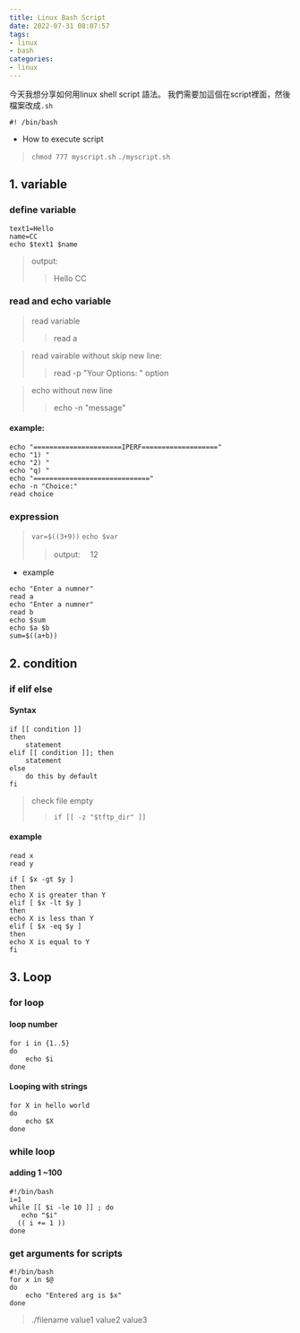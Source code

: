 ```yaml
---
title: Linux Bash Script
date: 2022-07-31 08:07:57
tags: 
- linux 
- bash
categories:
- linux 
---
```

今天我想分享如何用linux shell script 語法。
我們需要加這個在script裡面，然後檔案改成`.sh`

```
#! /bin/bash
```

- How to execute script
> `chmod 777 myscript.sh`
> `./myscript.sh`

## 1. variable 
### define variable
```
text1=Hello
name=CC
echo $text1 $name
```
> output:
>> Hello CC

### read and echo variable
> read variable
>> read a

> read vairable without skip new line: 
>> read -p "Your Options: " option

> echo without new line
>> echo -n "message" 

#### example: 
```
echo "======================IPERF==================="
echo "1) "
echo "2) "
echo "q) "
echo "============================="
echo -n "Choice:"
read choice
```
### expression
> `var=$((3+9))`
> `echo $var`
>> output:
>>　12


- example 
```
echo "Enter a numner"
read a
echo "Enter a numner"
read b
echo $sum
echo $a $b
sum=$((a+b))
```

## 2. condition

### if elif else 
#### Syntax
```
if [[ condition ]]
then
	statement
elif [[ condition ]]; then
	statement 
else
	do this by default
fi
```

> check file empty
>> `if [[ -z "$tftp_dir" ]]`

#### example
```
read x
read y

if [ $x -gt $y ]
then
echo X is greater than Y
elif [ $x -lt $y ]
then
echo X is less than Y
elif [ $x -eq $y ]
then
echo X is equal to Y
fi
```

## 3. Loop
### for loop
#### loop number
```
for i in {1..5}
do
    echo $i
done
```
#### Looping with strings

```
for X in hello world 
do
	echo $X
done
```

### while loop
#### adding 1 ~100
```
#!/bin/bash
i=1
while [[ $i -le 10 ]] ; do
   echo "$i"
  (( i += 1 ))
done
```

###  get arguments for scripts

```
#!/bin/bash
for x in $@
do
    echo "Entered arg is $x"
done
```

> ./filename value1 value2 value3